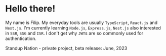 # Hello there!
My name is Filip. My everyday tools are usually `TypeScript`, `React.js` and `Next.js`. I'm currently learning `Node.js`, `Express.js`, `Nest.js` also interested in `SSR`, `SSG` and `ISR`. I don't get why `JWT`s are so commonly used for authentication.

Standup Nation - private project, beta release: June, 2023
